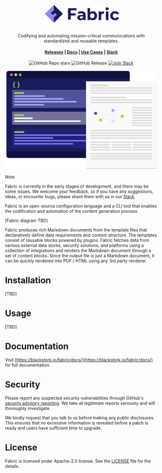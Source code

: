 <div align="center">

<img src=".assets/fabric.svg" alt="fabric-logo" width="250px"/>
<br/>
<br/>

Codifying and automating mission-critical communications with standardized and reusable templates.

#### [Releases](https://github.com/blackstork-io/fabric/releases) | [Docs](https://blackstork.io/fabric/docs/) | [Use Cases](https://blackstork.io/fabric/docs/use-cases/) | [Slack](https://fabric-community.slack.com/)

![GitHub Repo stars](https://img.shields.io/github/stars/blackstork-io/fabric?style=social)
![GitHub Release](https://img.shields.io/github/v/release/blackstork-io/fabric)
[![Join Slack](https://img.shields.io/badge/slack-join-8F87F7)](https://fabric-community.slack.com/)

</div>

<div align="center">
    <img src=".assets/diagram.svg" alt="fabric-diagram" width="600px"/>
</div>



> [!NOTE]  
> Fabric is currently in the early stages of development, and there may be some issues. We welcome your feedback, so if you have any suggestions, ideas, or encounter bugs, please share them with us in our [Slack](https://fabric-community.slack.com/).

Fabric is an open-source configuration language and a CLI tool that enables the codification and automation of the content generation process.

[Fabric diagram TBD]

Fabric produces rich Markdown documents from the template files that declaratively define data requirements and content structure. The templates consist of reusable blocks powered by plugins. Fabric fetches data from various external data stores, security solutions, and platforms using a collection of integrations and renders the Markdown document through a set of content blocks. Since the output file is just a Markdown document, it can be quickly rendered into PDF / HTML using any 3rd party renderer.


# Installation

[TBD]


# Usage

[TBD]


# Documentation

Visit [https://blackstork.io/fabric/docs/](https://blackstork.io/fabric/docs/) for full documentation.


# Security

Please report any suspected security vulnerabilities through GitHub's [security advisory reporting](https://github.com/blackstork-io/fabric/security/advisories/new). We take all legitimate reports seriously and will thoroughly investigate.

We kindly request that you talk to us before making any public disclosures. This ensures that no excessive information is revealed before a patch is ready and users have sufficient time to upgrade.


# License

Fabric is licensed under Apache-2.0 license. See the [LICENSE](LICENSE) file for the details.
